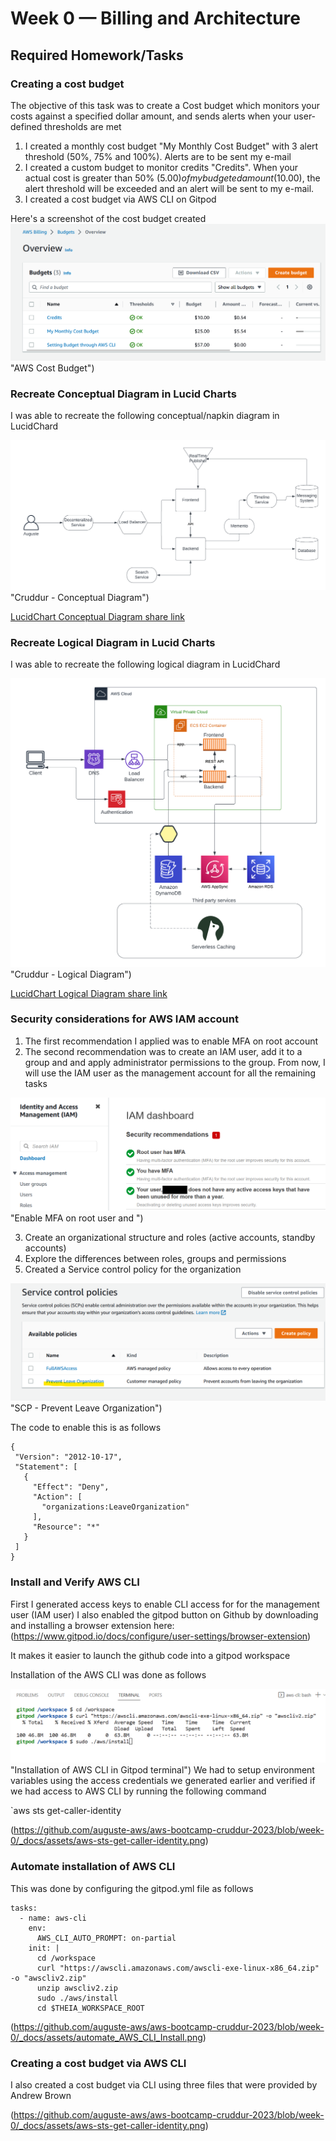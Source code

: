 # Week 0 — Billing and Architecture
## Required Homework/Tasks
### Creating a cost budget
The objective of this task was to create a Cost budget which monitors your costs against a specified dollar amount, and sends alerts when your user-defined thresholds are met
1. I created a monthly cost budget "My Monthly Cost Budget" with 3 alert threshold (50%, 75% and 100%). Alerts are to be sent my e-mail
2. I created a custom budget to monitor credits "Credits". When your actual cost is greater than 50% ($5.00) of my budgeted amount ($10.00), the alert threshold will be exceeded and an alert will be sent to my e-mail.
3. I created a cost budget via AWS CLI on Gitpod

Here's a screenshot of the cost budget created
![alt text](https://github.com/auguste-aws/aws-bootcamp-cruddur-2023/blob/week-0/_docs/assets/AWS_Budgets.png) "AWS Cost Budget")

### Recreate Conceptual Diagram in Lucid Charts

I was able to recreate the following conceptual/napkin diagram in LucidChard 

![alt text](https://github.com/auguste-aws/aws-bootcamp-cruddur-2023/blob/week-0/_docs/assets/Cruddur%20-%20Conceptual%20Diagram.png) "Cruddur - Conceptual Diagram")

[LucidChart Conceptual Diagram share link](https://lucid.app/lucidchart/090c3726-1583-4ea5-a0bc-5f96ec434c01/edit?invitationId=inv_78ebfd97-5ca6-4daa-9396-d56fe2dd4774)


### Recreate Logical Diagram in Lucid Charts

I was able to recreate the following logical diagram in LucidChard 

![alt text](https://github.com/auguste-aws/aws-bootcamp-cruddur-2023/blob/week-0/_docs/assets/Cruddur%20-%20Logical%20Diagram.png) "Cruddur - Logical Diagram")

[LucidChart Logical Diagram share link](https://lucid.app/lucidchart/fa24260f-e35d-41b2-9d33-782931da5036/edit?invitationId=inv_b3c58534-3af4-4281-9065-8e3bca4ab0af)


### Security considerations for AWS IAM account

1. The first recommendation I applied was to enable MFA on root account
2. The second recommendation was to create an IAM user, add it to a group and and apply administrator permissions to the group. From now, I will use the IAM user as the management account for all the remaining tasks

![alt text](https://github.com/auguste-aws/aws-bootcamp-cruddur-2023/blob/week-0/_docs/assets/IAM_MFA.png) "Enable MFA on root user and ")

3. Create an organizational structure and roles (active accounts, standby accounts)  
4. Explore the differences between roles, groups and permissions
5. Created a Service control policy for the organization

 ![alt text](https://github.com/auguste-aws/aws-bootcamp-cruddur-2023/blob/week-0/_docs/assets/SCP%20_Prevent_leave_organization%20.png) "SCP - Prevent Leave Organization")
 
 The code to enable this is as follows 
 ```
 {
  "Version": "2012-10-17",
  "Statement": [
    {
      "Effect": "Deny",
      "Action": [
        "organizations:LeaveOrganization"
      ],
      "Resource": "*"
    }
  ]
}
```
### Install and Verify AWS CLI

First I generated access keys to enable CLI access for for the management user (IAM user)
I also enabled the gitpod button on Github by downloading and installing a browser extension here:
(https://www.gitpod.io/docs/configure/user-settings/browser-extension)

It makes it easier to launch the github code into a gitpod workspace

Installation of the AWS CLI was done as follows 

![alt text](https://github.com/auguste-aws/aws-bootcamp-cruddur-2023/blob/week-0/_docs/assets/Install_AWS_CLI.png) "Installation of AWS CLI in Gitpod terminal")
We had to setup environment variables using the access credentials we generated earlier and verified if we had access to AWS CLI by running the following command 

`aws sts get-caller-identity

(https://github.com/auguste-aws/aws-bootcamp-cruddur-2023/blob/week-0/_docs/assets/aws-sts-get-caller-identity.png)

### Automate installation of AWS CLI

This was done by configuring the gitpod.yml file as follows 

```
tasks:
  - name: aws-cli
    env:
      AWS_CLI_AUTO_PROMPT: on-partial
    init: |
      cd /workspace
      curl "https://awscli.amazonaws.com/awscli-exe-linux-x86_64.zip" -o "awscliv2.zip"
      unzip awscliv2.zip
      sudo ./aws/install
      cd $THEIA_WORKSPACE_ROOT
```

(https://github.com/auguste-aws/aws-bootcamp-cruddur-2023/blob/week-0/_docs/assets/automate_AWS_CLI_Install.png)


### Creating a cost budget via AWS CLI

I also created a cost budget via CLI using three files that were provided by Andrew Brown 

(https://github.com/auguste-aws/aws-bootcamp-cruddur-2023/blob/week-0/_docs/assets/aws-sts-get-caller-identity.png)




